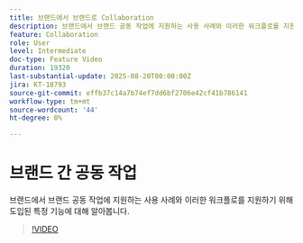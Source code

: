 ```yaml
---
title: 브랜드에서 브랜드로 Collaboration
description: 브랜드에서 브랜드 공동 작업에 지원하는 사용 사례와 이러한 워크플로를 지원하기 위해 도입된 특정 기능에 대해 알아봅니다.
feature: Collaboration
role: User
level: Intermediate
doc-type: Feature Video
duration: 19320
last-substantial-update: 2025-08-20T00:00:00Z
jira: KT-18793
source-git-commit: effb37c14a7b74ef7dd6bf2706e42cf41b786141
workflow-type: tm+mt
source-wordcount: '44'
ht-degree: 0%

---
```



# 브랜드 간 공동 작업

브랜드에서 브랜드 공동 작업에 지원하는 사용 사례와 이러한 워크플로를 지원하기 위해 도입된 특정 기능에 대해 알아봅니다.

>[!VIDEO](https://video.tv.adobe.com/v/3470936/?learn=on&enablevpops)
